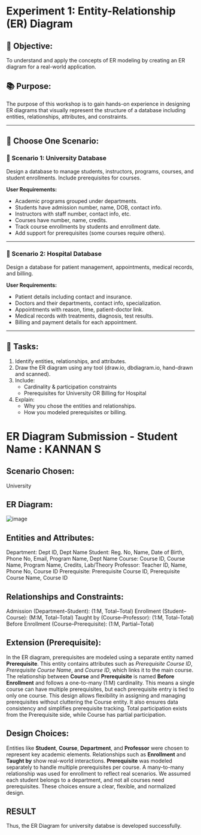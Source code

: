 # Experiment 1: Entity-Relationship (ER) Diagram

## 🎯 Objective:
To understand and apply the concepts of ER modeling by creating an ER diagram for a real-world application.

## 📚 Purpose:
The purpose of this workshop is to gain hands-on experience in designing ER diagrams that visually represent the structure of a database including entities, relationships, attributes, and constraints.

---

## 🧪 Choose One Scenario:

### 🔹 Scenario 1: University Database
Design a database to manage students, instructors, programs, courses, and student enrollments. Include prerequisites for courses.

**User Requirements:**
- Academic programs grouped under departments.
- Students have admission number, name, DOB, contact info.
- Instructors with staff number, contact info, etc.
- Courses have number, name, credits.
- Track course enrollments by students and enrollment date.
- Add support for prerequisites (some courses require others).

---

### 🔹 Scenario 2: Hospital Database
Design a database for patient management, appointments, medical records, and billing.

**User Requirements:**
- Patient details including contact and insurance.
- Doctors and their departments, contact info, specialization.
- Appointments with reason, time, patient-doctor link.
- Medical records with treatments, diagnosis, test results.
- Billing and payment details for each appointment.

---

## 📝 Tasks:
1. Identify entities, relationships, and attributes.
2. Draw the ER diagram using any tool (draw.io, dbdiagram.io, hand-drawn and scanned).
3. Include:
   - Cardinality & participation constraints
   - Prerequisites for University OR Billing for Hospital
4. Explain:
   - Why you chose the entities and relationships.
   - How you modeled prerequisites or billing.

# ER Diagram Submission - Student Name : KANNAN S

## Scenario Chosen:
University

## ER Diagram:
![image](https://github.com/user-attachments/assets/9ca136ee-9ae6-4918-b091-ed9d5f908241)


## Entities and Attributes:

Department: Dept ID, Dept Name
Student: Reg. No, Name, Date of Birth, Phone No, Email, Program Name, Dept Name
Course: Course ID, Course Name, Program Name, Credits, Lab/Theory
Professor: Teacher ID, Name, Phone No, Course ID
Prerequisite: Prerequisite Course ID, Prerequisite Course Name, Course ID


## Relationships and Constraints:

Admission (Department–Student): (1:M, Total–Total)
Enrollment (Student–Course): (M:M, Total–Total)
Taught by (Course–Professor): (1:M, Total–Total)
Before Enrollment (Course–Prerequisite): (1:M, Partial–Total)

## Extension (Prerequisite):

In the ER diagram, prerequisites are modeled using a separate entity named **Prerequisite**. This entity contains attributes such as *Prerequisite Course ID*, *Prerequisite Course Name*, and *Course ID*, which links it to the main course. The relationship between **Course** and **Prerequisite** is named **Before Enrollment** and follows a one-to-many (1\:M) cardinality. This means a single course can have multiple prerequisites, but each prerequisite entry is tied to only one course. This design allows flexibility in assigning and managing prerequisites without cluttering the Course entity. It also ensures data consistency and simplifies prerequisite tracking. Total participation exists from the Prerequisite side, while Course has partial participation.


## Design Choices:

Entities like **Student**, **Course**, **Department**, and **Professor** were chosen to represent key academic elements. Relationships such as **Enrollment** and **Taught by** show real-world interactions. **Prerequisite** was modeled separately to handle multiple prerequisites per course. A many-to-many relationship was used for enrollment to reflect real scenarios. We assumed each student belongs to a department, and not all courses need prerequisites. These choices ensure a clear, flexible, and normalized design.

## RESULT
Thus, the ER Diagram for university databse is developed successfully.
